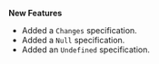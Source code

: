**New Features**

* Added a `Changes` specification.
* Added a `Null` specification.
* Added an `Undefined` specification.